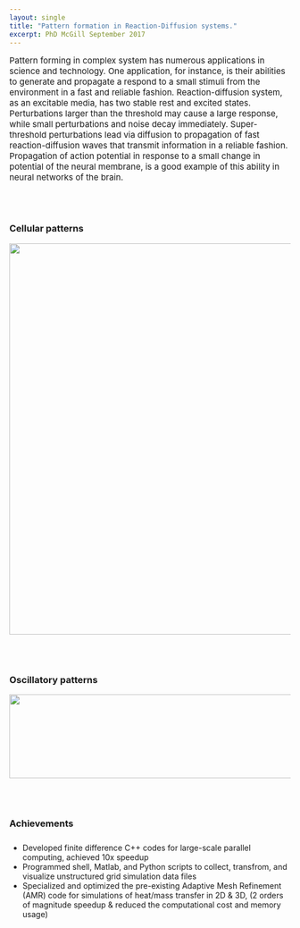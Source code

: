 ```yaml
---
layout: single
title: "Pattern formation in Reaction-Diffusion systems."
excerpt: PhD McGill September 2017
---
```


<p style="font-size:15px">
     Pattern forming in complex system has numerous applications in science and technology. One application, for instance, is their abilities to generate and      propagate a respond to a small stimuli from the environment in a fast and reliable fashion. Reaction-diffusion system, as an excitable media, has two stable rest and excited states. Perturbations larger than the threshold may cause a large response, while small perturbations and noise decay immediately. Super-threshold perturbations lead via diffusion to propagation of fast reaction-diffusion waves that transmit information in a reliable fashion. Propagation of action potential in response to a small change in potential of the neural membrane, is a good example of this ability in neural networks of the brain.
</p>     

<br><br>

### Cellular patterns
<p align="center">
<img src="/images/AMR.gif"  width="700px" >
</p>

<br><br>


### Oscillatory patterns
<p align="center">
<img src="/images/oscillating_front.gif"  width="700px" height="150" >
</p>

<br><br>


### Achievements
<p style="font-size:25px">
<ul>
<li> Developed finite difference C++ codes for large-scale parallel computing, achieved 10x speedup</li>
<li> Programmed shell, Matlab, and Python scripts to collect, transfrom, and visualize unstructured grid simulation data files</li>     
<li> Specialized and optimized the pre-existing Adaptive Mesh Refinement (AMR) code for simulations of heat/mass transfer in 2D &
     3D, (2 orders of magnitude speedup & reduced the computational cost and memory usage)</li>
</ul>
</p>

